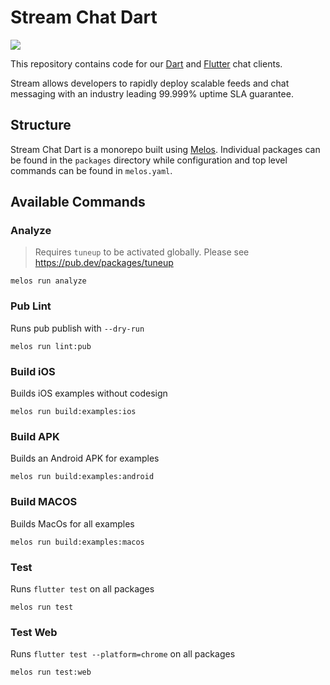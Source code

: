 # Stream Chat Dart 

![](https://camo.githubusercontent.com/f5f074f3e1cde523ae0d425347149e20f861024d1d8e19b22053294ad85c43c8/68747470733a2f2f692e696d6775722e636f6d2f4c344d6a3853322e706e67)

This repository contains code for our [Dart](https://dart.dev/) and [Flutter](https://flutter.dev/) chat clients.

Stream allows developers to rapidly deploy scalable feeds and chat messaging with an industry leading 99.999% uptime SLA guarantee.

## Structure
Stream Chat Dart is a monorepo built using [Melos](https://docs.page/invertase/melos). Individual packages can be found in the `packages` directory while configuration and top level commands can be found in `melos.yaml`. 

## Available Commands 
### Analyze
> Requires `tuneup` to be activated globally. Please see https://pub.dev/packages/tuneup
```shell
melos run analyze
```

### Pub Lint
Runs pub publish with ``--dry-run``
```shell
melos run lint:pub
```

### Build iOS 
Builds iOS examples without codesign 
```shell
melos run build:examples:ios
```

### Build APK
Builds an Android APK for examples
```shell
melos run build:examples:android
```

### Build MACOS
Builds MacOs for all examples
```shell
melos run build:examples:macos
```

### Test
Runs `flutter test` on all packages
```shell
melos run test
```

### Test Web
Runs `flutter test --platform=chrome` on all packages
```shell
melos run test:web
```
